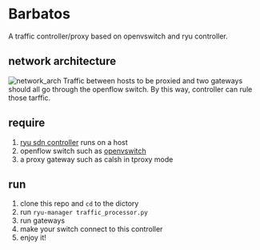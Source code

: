 # Barbatos
A traffic controller/proxy based on openvswitch and ryu controller.
## network architecture
![network_arch](https://github.com/cjw7360/barbatos/blob/main/doc/network_arch.svg)
Traffic between hosts to be proxied and two gateways should all go through the openflow switch. By this way, controller can rule those tarffic.

## require
1. [ryu sdn controller](https://ryu-sdn.org/) runs on a host
2. openflow switch such as [openvswitch](https://www.openvswitch.org/)
3. a proxy gateway such as calsh in tproxy mode 


## run
1. clone this repo and `cd` to the dictory
2. run `ryu-manager traffic_processor.py`
3. run gateways
4. make your switch connect to this controller
5. enjoy it!
